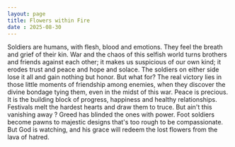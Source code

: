 ```yaml
---
layout: page
title: Flowers within Fire
date : 2025-08-30
---
```


Soldiers are humans, with flesh, blood and emotions.
They feel
the breath and grief of their kin.
War and the chaos of this selfish world turns brothers and friends
against each other; it makes us suspicious
of our own kind; it erodes trust and peace and hope and solace.
The soldiers on either side lose it all and gain
nothing but honor.
But what for?
The real victory lies in those little moments of friendship among enemies,
when they discover the divine bondage tying them, even in the midst of this war.
Peace is precious. It is the building block of progress, happiness and healthy relationships.
Festivals melt the hardest hearts and draw them to truce.
But ain't this vanishing away ?
Greed has blinded the ones with power.
Foot soldiers become pawns to majestic designs
that's too rough to be compassionate.
But God is watching,
and his grace will redeem the lost flowers from the lava of hatred.
